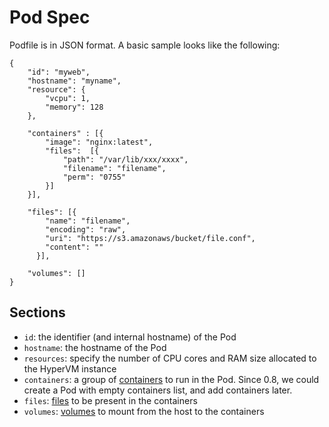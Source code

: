 # Pod Spec

Podfile is in JSON format. A basic sample looks like the following:

    {
        "id": "myweb",
        "hostname": "myname",
        "resource": {
            "vcpu": 1,
            "memory": 128
        },

        "containers" : [{
            "image": "nginx:latest",
            "files":  [{
	            "path": "/var/lib/xxx/xxxx",
	            "filename": "filename",
	            "perm": "0755"
	        }]
        }],

        "files": [{
	        "name": "filename",
	        "encoding": "raw",
	        "uri": "https://s3.amazonaws/bucket/file.conf",
	        "content": ""
	      }],

        "volumes": []
    }

## Sections

- `id`: the identifier (and internal hostname) of the Pod
- `hostname`: the hostname of the Pod
- `resources`: specify the number of CPU cores and RAM size allocated to the HyperVM instance
- `containers`: a group of [containers](./containers.md) to run in the Pod. Since 0.8, we could create a Pod with empty containers list, and add containers later.
- `files`: [files](./files.md) to be present in the containers
- `volumes`: [volumes](./volumes.md) to mount from the host to the containers
